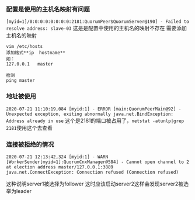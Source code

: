### 配置是使用的主机名映射有问题
`[myid=1]/0:0:0:0:0:0:0:0:2181:QuorumPeer$QuorumServer@190] - Failed to resolve address: slave-03`
这是是配置中使用的主机名的映射不存在
需要添加主机名的映射
```
vim /etc/hosts
添加格式**ip  hostname**
如：
127.0.0.1   master

检测
ping master
```

### 地址被使用
`2020-07-21 11:10:19,084 [myid:1] - ERROR [main:QuorumPeerMain@92] - Unexpected exception, exiting abnormally java.net.BindException: Address already in use`
这个是2181的端口被占用了，`netstat -atunlp|grep 2181`使用这个去查看

### 连接被拒绝的情况
```
2020-07-21 12:13:42,324 [myid:1] - WARN  [WorkerSender[myid=1]:QuorumCnxManager@584] - Cannot open channel to 2 at election address master/127.0.0.1:3889
java.net.ConnectException: Connection refused (Connection refused)
```
这种说明server1被选择为follower
这时应该启动server2这样会发现server2被选举为leader


